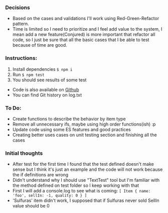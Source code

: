 ### Decisions 
- Based on the cases and validations I'll work using Red-Green-Refactor pattern.
- Time is limited so I need to prioritize and I feel add value to the system, I mean add a new feature(Conjured) is more important that refactor all code, so I just be sure that all the basic cases that I be able to test because of time are good.

### Instructions:

1. Install dependencies `$ npm i`
2. Run `$ npm test`
3. You should see results of some test

- Code is also available on [Github](https://github.com/Atticusnd/gilded-rose/tree/main)
- You can find Git history on log.txt 

### To Do:
- Create functions to describe the behavior by item type
- Remove all unnecessary ifs, maybe using high order functions(ish) :p 
- Update code using some ES features and good practices
- Creating better uses cases on unit testing section and finishing all the cases


### Initial thoughts 
- After test for the first time I found that the test defined doesn't make sense but I think it's just an example and the code will not work because the if definitions are wrong
- Didn't understand why I should use "TextTest" tool but I'm familiar with the method defined on test folder so I keep working with that
- First I will add a console.log to see what is coming:
`[ Item { name: 'foo', sellIn: -1, quality: 0 } ]`
- 'Sulfuras' item didn't work, I supposed that if Sulfuras never sold SellIn value should be 0
